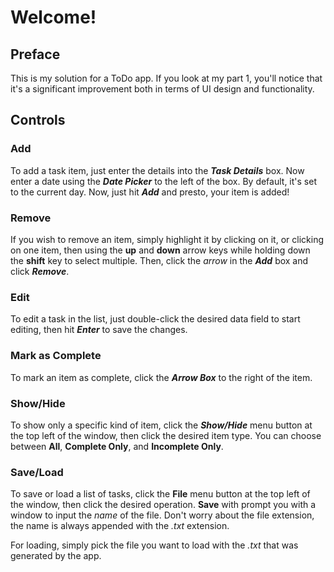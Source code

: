 # Welcome!

## Preface
This is my solution for a ToDo app. 
If you look at my part 1, you'll notice that it's a
significant improvement both in terms of UI design and
functionality.

## Controls

### Add
To add a task item, just enter the details into the
***Task Details*** box. Now enter a date using the
***Date Picker*** to the left of the box. By default, it's set
to the current day. Now, just hit ***Add*** and presto,
your item is added!

### Remove
If you wish to remove an item, simply highlight it by clicking on it,
or clicking on one item, then using the **up** and **down** arrow keys while holding
down the **shift** key to select multiple. Then, click the *arrow* in the
***Add*** box and click ***Remove***.

### Edit
To edit a task in the list, just double-click the desired data field to start editing,
then hit ***Enter*** to save the changes.

### Mark as Complete
To mark an item as complete, click the ***Arrow Box*** to the right of the
item.

### Show/Hide
To show only a specific kind of item, click the ***Show/Hide*** menu button at 
the top left of the window, then click the desired item type. You can choose
between **All**, **Complete Only**, and **Incomplete Only**.

### Save/Load
To save or load a list of tasks, click the **File** menu button at the top 
left of the window, then click the desired operation. **Save** with prompt you
with a window to input the *name* of the file. Don't worry about the file extension, 
the name is always appended with the *.txt* extension.

For loading, simply pick the file you want to load with the *.txt* that was generated
by the app.

